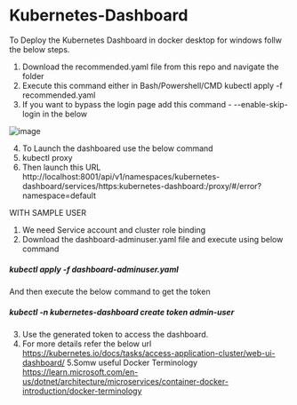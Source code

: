 # Kubernetes-Dashboard
To Deploy the Kubernetes Dashboard in docker desktop for windows follw the below steps.
1. Download the recommended.yaml file from this repo and navigate the folder
2. Execute this command either in Bash/Powershell/CMD
kubectl apply -f recommended.yaml
3. If you want to bypass the login page add this command  - --enable-skip-login in the below

![image](https://user-images.githubusercontent.com/93910728/218376977-c5fca10e-1fe7-4302-b974-4fe772196170.png)


4. To Launch the dashboared use the below command
5. kubectl proxy
6. Then launch this URL http://localhost:8001/api/v1/namespaces/kubernetes-dashboard/services/https:kubernetes-dashboard:/proxy/#/error?namespace=default

WITH SAMPLE USER
1. We need Service account and cluster role binding
2. Download the dashboard-adminuser.yaml file and execute using below command

##### kubectl apply -f dashboard-adminuser.yaml

And then execute the below command to get the token

##### kubectl -n kubernetes-dashboard create token admin-user

3. Use the generated token to access the dashboard.
4. For more details refer the below url https://kubernetes.io/docs/tasks/access-application-cluster/web-ui-dashboard/
5.Somw useful Docker Terminology
https://learn.microsoft.com/en-us/dotnet/architecture/microservices/container-docker-introduction/docker-terminology
